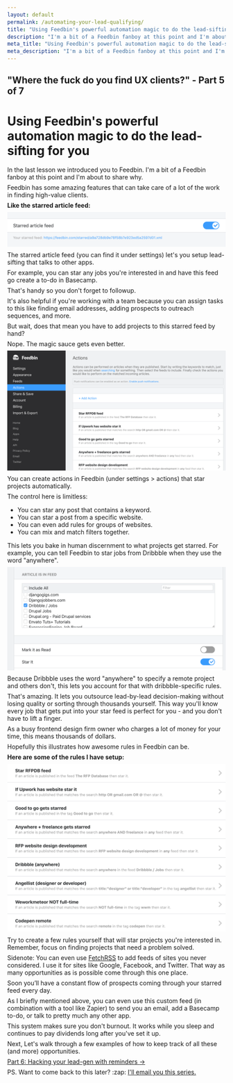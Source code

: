 ```yaml
---
layout: default
permalink: /automating-your-lead-qualifying/
title: "Using Feedbin's powerful automation magic to do the lead-sifting for you"
description: "I'm a bit of a Feedbin fanboy at this point and I'm about to share why. Feedbin has some amazing features that can take care of a lot of the work in finding high-value clients."
meta_title: "Using Feedbin's powerful automation magic to do the lead-sifting for you"
meta_description: "I'm a bit of a Feedbin fanboy at this point and I'm about to share why. Feedbin has some amazing features that can take care of a lot of the work in finding high-value clients."
---
```


<style>
p { margin: .5em 0; }
</style>

<div class="reading text-2xl text-grey-darkest leading-normal max-w-md mx-auto my-4" markdown="1">
<h2 class="mt-8 pt-8 text-grey-dark text-xl font-medium my-1">
"Where the fuck do you find UX clients?" - Part 5 of 7
</h2>
<h1 class="leading-tight font-medium text-3xl">Using Feedbin's powerful automation magic to do the lead-sifting for you</h1>

In the last lesson we introduced you to Feedbin. I'm a bit of a Feedbin fanboy at this point and I'm about to share why.

Feedbin has some amazing features that can take care of a lot of the work in finding high-value clients.

**Like the starred article feed:**


<img src="/images/page-elements/feedbin-starred-article-feed.png" class="shadow-lg w-full rounded-lg mb-4">

The starred article feed (you can find it under settings) let's you setup lead-sifting that talks to other apps. 

For example, you can star any jobs you're interested in and have this feed go create a to-do in Basecamp.

That's handy so you don't forget to followup. 

It's also helpful if you're working with a team because you can assign tasks to this like finding email addresses, adding prospects to outreach sequences, and more.

But wait, does that mean you have to add projects to this starred feed by hand?

Nope. The magic sauce gets even better. 

<img src="/images/page-elements/feedbin-actions.png" class="shadow-lg w-full rounded-lg mb-4">

You can create actions in Feedbin (under settings > actions) that star projects automatically. 

The control here is limitless:

- You can star any post that contains a keyword. 
- You can star a post from a specific website.
- You can even add rules for groups of websites.
- You can mix and match filters together.

This lets you bake in human discernment to what projects get starred. For example, you can tell Feedbin to  star jobs from Dribbble when they use the word "anywhere".

<img src="/images/page-elements/feedbin-dribbble-star-it.png" class="shadow-lg w-full rounded-lg mt-4 mb-4">

Because Dribbble uses the word "anywhere" to specify a remote project and others don't, this lets you account for that with dribbble-specific rules.

That's amazing. It lets you outsource lead-by-lead decision-making without losing quality or sorting through thousands yourself. This way you'll know every job that gets put into your star feed is perfect for you - and you don't have to lift a finger. 

As a busy frontend design firm owner who charges a lot of money for your time, this means thousands of dollars.

Hopefully this illustrates how awesome rules in Feedbin can be. 

**Here are some of the rules I have setup:**

<img src="/images/page-elements/feedbin-rules.png" class="shadow-lg w-full rounded-lg mt-4 mb-4">

Try to create a few rules yourself that will star projects you're interested in. Remember, focus on finding projects that need a problem solved. 

Sidenote: You can even use [FetchRSS](http://fetchrss.com) to add feeds of sites you never considered. I use it for sites like Google, Facebook, and Twitter. That way as many opportunities as is possible come through this one place.

Soon you’ll have a constant flow of prospects coming through your starred feed every day. 

As I briefly mentioned above, you can even use this custom feed (in combination with a tool like Zapier) to send you an email, add a Basecamp to-do, or talk to pretty much any other app.

This system makes sure you don't burnout. It works while you sleep and continues to pay dividends long after you've set it up.

Next, Let's walk through a few examples of how to keep track of all these (and more) opportunities.

<div class="mb-4">
	<a href="/hacking-you-lead-gen-with-reminders/" class="button font-semibold rounded-lg bg-blue text-white text-xl px-6 py-3 inline-block cursor-pointer text-center no-underline my-2 mt-4 hover:bg-blue-dark">Part 6: Hacking your lead-gen with reminders <span class="ml-2">&rarr;</span></a>
</div>

<p class="mb-8 text-xl text-grey-darker">PS. Want to come back to this later? :zap: <a href="/">I'll email you this series.</a></p>

</div>